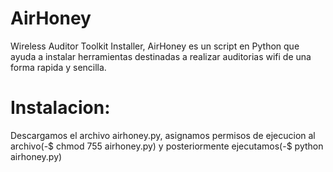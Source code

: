 # AirHoney
Wireless Auditor Toolkit Installer, AirHoney es un script en Python que ayuda a instalar herramientas destinadas a realizar auditorias wifi de una forma rapida y sencilla.

# Instalacion:
Descargamos el archivo airhoney.py, asignamos permisos de ejecucion al archivo(-$ chmod 755 airhoney.py) y posteriormente ejecutamos(-$ python airhoney.py)
